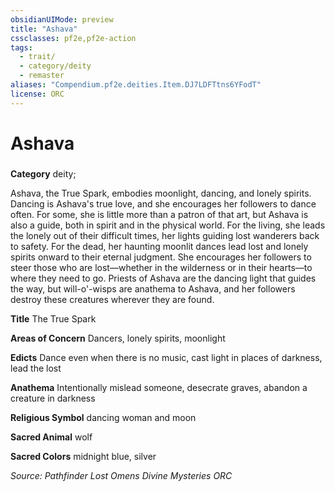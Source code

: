 ```yaml
---
obsidianUIMode: preview
title: "Ashava"
cssclasses: pf2e,pf2e-action
tags:
  - trait/
  - category/deity
  - remaster
aliases: "Compendium.pf2e.deities.Item.DJ7LDFTtns6YFodT"
license: ORC
---
```

# Ashava

### 

**Category** deity; 




Ashava, the True Spark, embodies moonlight, dancing, and lonely spirits. Dancing is Ashava's true love, and she encourages her followers to dance often. For some, she is little more than a patron of that art, but Ashava is also a guide, both in spirit and in the physical world. For the living, she leads the lonely out of their difficult times, her lights guiding lost wanderers back to safety. For the dead, her haunting moonlit dances lead lost and lonely spirits onward to their eternal judgment. She encourages her followers to steer those who are lost—whether in the wilderness or in their hearts—to where they need to go. Priests of Ashava are the dancing light that guides the way, but will-o'-wisps are anathema to Ashava, and her followers destroy these creatures wherever they are found.

**Title** The True Spark

**Areas of Concern** Dancers, lonely spirits, moonlight

**Edicts** Dance even when there is no music, cast light in places of darkness, lead the lost

**Anathema** Intentionally mislead someone, desecrate graves, abandon a creature in darkness

**Religious Symbol** dancing woman and moon

**Sacred Animal** wolf

**Sacred Colors** midnight blue, silver

*Source: Pathfinder Lost Omens Divine Mysteries*
*ORC*